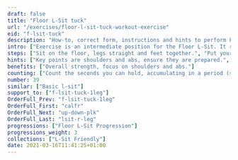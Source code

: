 ```yaml
---
draft: false
title: "Floor L-Sit tuck"
url: "/exercises/floor-l-sit-tuck-workout-exercise"
eid: "f-lsit-tuck"
description: "How-to, correct form, instructions and hints to perform Floor L-Sit tuck. Similar exercises and video demo"
intro: ["Exercise is an intermediate position for the Floor L-Sit. It requires strong shoulders and abs, although other muscles are involved."]
steps: ["Sit on the floor, legs straight and feet together.", "Put your hands on the floor, near the hips.", "Press your shoulders down with your arms straight so that the hips stays of the ground.", "While pressing shoulders down, your head should be as far as possible from the shoulders.", "Raise your knees to the chest so that your feet stay off the ground."]
hints: ["Key points are shoulders and abs, ensure they are prepared.", "Other muscles are also involved, this is a complete exercise.", "When starting, to be able to hold the position for a few seconds is already a great exercise."]
benefits: ["Overall strength, focus on shoulders and abs."]
counting: ["Count the seconds you can hold, accumulating in a period (session, day, week).", "Set an accumulated goal for a workout session, say 60 seconds, and do the necessary repetitions to reach that goal."]
number: 39
similar: ["Basic l-sit"]
support_to: ["f-lsit-tuck-1leg"]
OrderFull_Prev: "f-lsit-tuck-1leg"
OrderFull_First: "calfr"
OrderFull_Next: "up-down-plk"
OrderFull_Last: "lsit-r-leg"
progressions: ["Floor L-Sit Progression"]
progressions_weight: 3
collections: ["L-Sit Friendly"]
date: 2021-03-16T11:41:25+01:00
---
```

